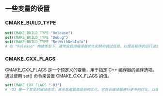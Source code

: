 ## 一些变量的设置
### CMAKE_BUILD_TYPE
```cmake
set(CMAKE_BUILD_TYPE "Release")
set(CMAKE_BUILD_TYPE "Debug")
set(CMAKE_BUILD_TYPE "RelWithDebInfo")
# 在 "Release" 构建类型下，通常会启用编译器优化和禁用调试信息，以提高程序的运行速度和减小可执行文件的大小。
```

### CMAKE_CXX_FLAGS 
CMAKE_CXX_FLAGS 是一个预定义的变量，用于指定 C++ 编译器的编译选项。通过使用 set() 命令来设置 CMAKE_CXX_FLAGS 的值。
```cmake
set(CMAKE_CXX_FLAGS "-O3")
# -O3 是一个常见的编译选项，表示启用最高级别的优化。它告诉编译器进行更多的优化，以提高生成的机器代码的执行速度和性能。
```